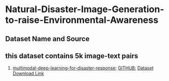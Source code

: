 # Natural-Disaster-Image-Generation-to-raise-Environmental-Awareness

## Dataset Name and Source
## this dataset contains 5k image-text pairs
1. [multimodal-deep-learning-for-disaster-response](http://idl.iscram.org/files/husseinmouzannar/2018/2129_HusseinMouzannar_etal2018.pdf); [GITHUB](https://github.com/husseinmozannar/multimodal-deep-learning-for-disaster-response); [Dataset Download Link](https://drive.google.com/u/1/uc?id=1lLhTpfYBFaYwlAVaH7J-myHuN8mdV595&export=download)
